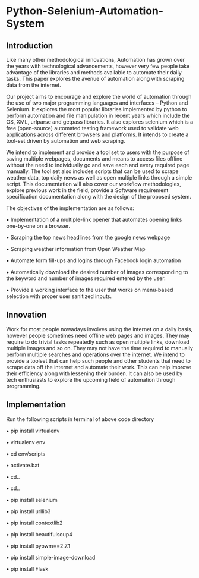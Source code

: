 # Python-Selenium-Automation-System

## Introduction

Like many other methodological innovations, Automation has grown over the years with technological advancements, however very few people take advantage of the libraries and methods available to automate their daily tasks. This paper explores the avenue of automation along with scraping data from the internet. 

Our project aims to encourage and explore the world of automation through the use of two major programming languages and interfaces – Python and Selenium. It explores the most popular libraries implemented by python to perform automation and file manipulation in recent years which include the OS, XML, urlparse and getpass libraries. It also explores selenium which is a free (open-source) automated testing framework used to validate web applications across different browsers and platforms. It intends to create a tool-set driven by automation and web scraping. 

We intend to implement and provide a tool set to users with the purpose of saving multiple webpages, documents and means to access files offline without the need to individually go and save each and every required page manually. The tool set also includes scripts that can be used to scrape weather data, top daily news as well as open multiple links through a simple script. This documentation will also cover our workflow methodologies, explore previous work in the field, provide a Software requirement specification documentation along with the design of the proposed system.

The objectives of the implementation are as follows: 

•	Implementation of a multiple-link opener that automates opening links one-by-one on a browser.

•	Scraping the top news headlines from the google news webpage 

•	Scraping weather information from Open Weather Map 

•	Automate form fill-ups and logins through Facebook login automation 

•	Automatically download the desired number of images corresponding to the keyword and number of images required entered by the user. 

•	Provide a working interface to the user that works on menu-based selection with proper user sanitized inputs.

## Innovation

Work for most people nowadays involves using the internet on a daily basis, however people sometimes need offline web pages and images. They may require to do trivial tasks repeatedly such as open multiple links, download multiple images and so on. They may not have the time required to manually perform multiple searches and operations over the internet. We intend to provide a toolset that can help such people and other students that need to scrape data off the internet and automate their work. This can help improve their efficiency along with lessening their burden. It can also be used by tech enthusiasts to explore the upcoming field of automation through programming.

## Implementation
Run the following scripts in terminal of above code directory

•	pip install virtualenv

•	virtualenv env

•	cd env/scripts

•	activate.bat

•	cd..

•	cd..

•	pip install selenium

•	pip install urllib3

•	pip install contextlib2

•	pip install beautifulsoup4

•	pip install pyowm==2.7.1

•	pip install simple-image-download

•	pip install Flask


